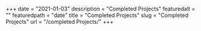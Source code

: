 +++
date = "2021-01-03"
description = "Completed Projects"
featuredalt = ""
featuredpath = "date"
title = "Completed Projects"
slug = "Completed Projects"
url = "/completed Projects/"
+++